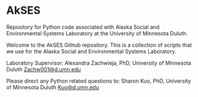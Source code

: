 # AkSES
Repository for Python code associated with Alaska Social and Environmental Systems Laboratory at the University of Minnesota Duluth.

Welcome to the AkSES Github repository. This is a collection of scripts that we use for the Alaska Social and Environmental Systems Laboratory.

Laboratory Supervisor: Alexandra Zachwieja, PhD, University of Minnesota Duluth Zachw001@d.umn.edu

Please direct any Python related questions to: Sharon Kuo, PhD, University of Minnesota Duluth Kuo@d.umn.edu

